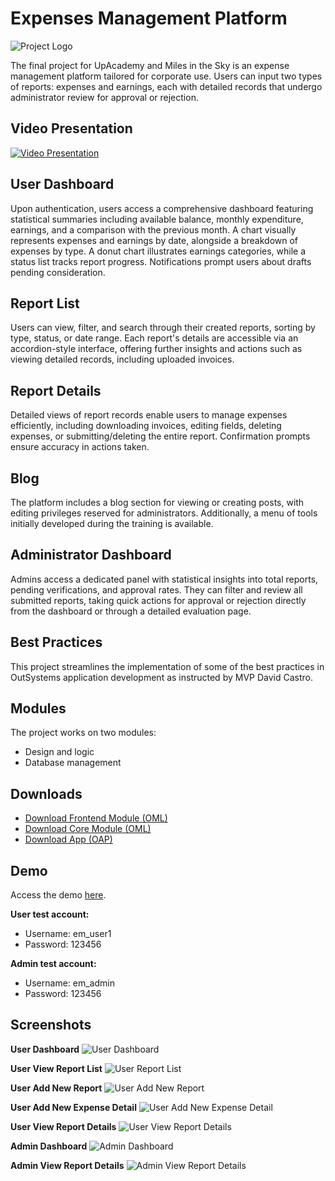 # Expenses Management Platform

![Project Logo](https://github.com/joaocba/outsystems_expenses-manager-app/blob/main/assets/img/logo.png?raw=true)

The final project for UpAcademy and Miles in the Sky is an expense management platform tailored for corporate use. Users can input two types of reports: expenses and earnings, each with detailed records that undergo administrator review for approval or rejection.

## Video Presentation

[![Video Presentation](https://img.youtube.com/vi/7z-pDWiCJIw/0.jpg)](https://www.youtube.com/watch?v=7z-pDWiCJIw)

## User Dashboard

Upon authentication, users access a comprehensive dashboard featuring statistical summaries including available balance, monthly expenditure, earnings, and a comparison with the previous month. A chart visually represents expenses and earnings by date, alongside a breakdown of expenses by type. A donut chart illustrates earnings categories, while a status list tracks report progress. Notifications prompt users about drafts pending consideration.

## Report List

Users can view, filter, and search through their created reports, sorting by type, status, or date range. Each report's details are accessible via an accordion-style interface, offering further insights and actions such as viewing detailed records, including uploaded invoices.

## Report Details

Detailed views of report records enable users to manage expenses efficiently, including downloading invoices, editing fields, deleting expenses, or submitting/deleting the entire report. Confirmation prompts ensure accuracy in actions taken.

## Blog

The platform includes a blog section for viewing or creating posts, with editing privileges reserved for administrators. Additionally, a menu of tools initially developed during the training is available.

## Administrator Dashboard

Admins access a dedicated panel with statistical insights into total reports, pending verifications, and approval rates. They can filter and review all submitted reports, taking quick actions for approval or rejection directly from the dashboard or through a detailed evaluation page.

## Best Practices

This project streamlines the implementation of some of the best practices in OutSystems application development as instructed by MVP David Castro.

## Modules

The project works on two modules:

- Design and logic
- Database management

## Downloads

- [Download Frontend Module (OML)](https://github.com/joaocba/outsystems_expenses-manager-app/blob/main/project_files/OML/frontend.oml)
- [Download Core Module (OML)](https://github.com/joaocba/outsystems_expenses-manager-app/blob/main/project_files/OML/core.oml)
- [Download App (OAP)](https://github.com/joaocba/outsystems_expenses-manager-app/blob/main/project_files/OML/core.oml)

## Demo

Access the demo [here](https://personal-4r6wfpcp.outsystemscloud.com/ExpensesManagerV2/).

**User test account:**

- Username: em_user1
- Password: 123456

**Admin test account:**

- Username: em_admin
- Password: 123456

## Screenshots

**User Dashboard**
![User Dashboard](https://github.com/joaocba/outsystems_expenses-manager-app/blob/main/screenshots/User_View_Dashboard.png?raw=true)

**User View Report List**
![User Report List](https://github.com/joaocba/outsystems_expenses-manager-app/blob/main/screenshots/User_View_Report_List.png?raw=true)

**User Add New Report**
![User Add New Report](https://github.com/joaocba/outsystems_expenses-manager-app/blob/main/screenshots/User_View_New_Report.png?raw=true)

**User Add New Expense Detail**
![User Add New Expense Detail](https://github.com/joaocba/outsystems_expenses-manager-app/blob/main/screenshots/User_View_New_Expense_Detail.png?raw=true)

**User View Report Details**
![User View Report Details](https://github.com/joaocba/outsystems_expenses-manager-app/blob/main/screenshots/User_View_New_Expense_Detail.png?raw=true)

**Admin Dashboard**
![Admin Dashboard](https://github.com/joaocba/outsystems_expenses-manager-app/blob/main/screenshots/Admin_View_Report_List.png?raw=true)

**Admin View Report Details**
![Admin View Report Details](https://github.com/joaocba/outsystems_expenses-manager-app/blob/main/screenshots/Admin_View_Report_Details.png?raw=true)
